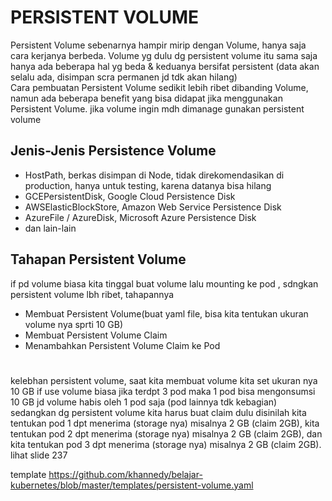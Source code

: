# PERSISTENT VOLUME
Persistent Volume sebenarnya hampir mirip dengan Volume, hanya saja cara kerjanya berbeda. Volume yg dulu dg persistent volume itu sama saja hanya ada beberapa hal yg beda & keduanya bersifat persistent (data akan selalu ada, disimpan scra permanen jd tdk akan hilang)<br>
Cara pembuatan Persistent Volume sedikit lebih ribet dibanding Volume, namun ada beberapa benefit yang bisa didapat jika menggunakan Persistent Volume. jika volume ingin mdh dimanage gunakan persistent volume<br>
## Jenis-Jenis Persistence Volume
* HostPath, berkas disimpan di Node, tidak direkomendasikan di production, hanya untuk testing, karena datanya bisa hilang
* GCEPersistentDisk, Google Cloud Persistence Disk
* AWSElasticBlockStore, Amazon Web Service Persistence Disk
* AzureFile / AzureDisk, Microsoft Azure Persistence Disk
* dan lain-lain

## Tahapan Persistent Volume
if pd volume biasa kita tinggal buat volume lalu mounting ke pod , sdngkan persistent volume lbh ribet, tahapannya<br>
* Membuat Persistent Volume(buat yaml file, bisa kita tentukan ukuran volume nya sprti 10 GB)
* Membuat Persistent Volume Claim
* Menambahkan Persistent Volume Claim ke Pod
# 
kelebhan persistent volume, saat kita membuat volume kita set ukuran nya 10 GB if use volume biasa jika terdpt 3 pod maka 1 pod bisa mengonsumsi 10 GB jd volume habis oleh 1 pod saja (pod lainnya tdk kebagian)<br> sedangkan dg persistent volume kita harus buat claim dulu disinilah kita tentukan pod 1 dpt menerima (storage nya) misalnya 2 GB (claim 2GB), kita tentukan pod 2 dpt menerima (storage nya) misalnya 2 GB (claim 2GB), dan kita tentukan pod 3 dpt menerima (storage nya) misalnya 2 GB (claim 2GB). lihat slide 237<br>

template https://github.com/khannedy/belajar-kubernetes/blob/master/templates/persistent-volume.yaml<br>


